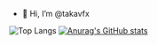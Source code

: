- 👋 Hi, I’m @takavfx

<!---
takavfx/takavfx is a ✨ special ✨ repository because its `README.md` (this file) appears on your GitHub profile.
You can click the Preview link to take a look at your changes.
--->

 ![Top Langs](https://github-readme-stats.vercel.app/api/top-langs/?username=takavfx&card_width=450px&hide=javascript,css,scss,html,cmake&theme=vue-dark)
[![Anurag's GitHub stats](https://github-readme-stats.vercel.app/api?username=takavfx&line_height=40&theme=vue-dark)](https://github.com/anuraghazra/github-readme-stats)
